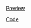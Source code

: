 [Preview](https://olegobiukh.github.io/react-tic-tac-toe/)

[Code](https://github.com/olegobiukh/react-tic-tac-toe/tree/dev)
